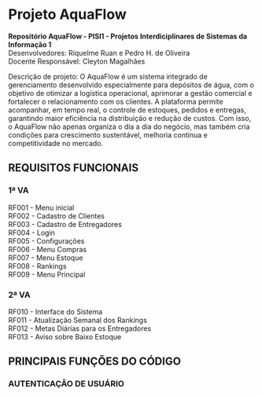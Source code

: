 # Projeto AquaFlow

**Repositório AquaFlow - PISI1 - Projetos Interdiciplinares de Sistemas da Informação 1**                                                             
Desenvolvedores: Riquelme Ruan e Pedro H. de Oliveira                                                           
Docente Responsável: Cleyton Magalhães                                                        

Descrição de projeto: 
O AquaFlow é um sistema integrado de gerenciamento desenvolvido especialmente para depósitos de água, com o objetivo de otimizar a logística operacional, aprimorar a gestão comercial e fortalecer o relacionamento com os clientes. A plataforma permite acompanhar, em tempo real, o controle de estoques, pedidos e entregas, garantindo maior eficiência na distribuição e redução de custos. Com isso, o AquaFlow não apenas organiza o dia a dia do negócio, mas também cria condições para crescimento sustentável, melhoria contínua e competitividade no mercado.

## REQUISITOS FUNCIONAIS
 
###  1ª VA
RF001 - Menu inicial                                                                
RF002 -  Cadastro de Clientes                                                          
RF003 - Cadastro de Entregadores                                                                     
RF004 - Login                                          
RF005 - Configurações                                                                           
RF006 - Menu Compras                                     
RF007 - Menu Estoque                                                      
RF008 - Rankings                                                                                    
RF009 - Menu Principal                                          

###  2ª VA
RF010 - Interface do Sistema                                     
RF011 - Atualização Semanal dos Rankings                                            
RF012 - Metas Diárias para os Entregadores                                          
RF013 - Aviso sobre Baixo Estoque

## PRINCIPAIS FUNÇÕES DO CÓDIGO 

### AUTENTICAÇÃO DE USUÁRIO

